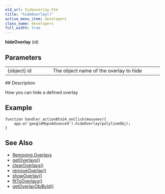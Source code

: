 ```yaml
---
old_url: hideoverlay.htm
title: "hideOverlay()"
active_menu_item: developers
class_name: developers
full_width: true
---
```



**hideOverlay** (id)

## Parameters

<table>
<tr>
<td width="169">
{object} id

</td>
<td width="17">
</td>
<td width="694">
The object name of the overlay to hide

</td>
</tr>
</table>
## Description

How you can hide a defined overlay

## Example

    function handler_actionBtn24_onClick(mouseev){
        app.w('googleMapsAdvanced').hideOverlay(polylineObj);
    }
     
     
   

## See Also

 - [Removing Overlays](/developers/documentation/product-guide/advanced-important-widgets/google-v3-maps-widget/working-with-overlays/removing-overlays)
 - [getOverlays()](/developers/documentation/scripting-apis/client-api/widget-object-functions/advanced-maps/getoverlays)
 - [clearOverlays()](/developers/documentation/scripting-apis/client-api/widget-object-functions/advanced-maps/clearoverlays)
 - [removeOverlay()](/developers/documentation/scripting-apis/client-api/widget-object-functions/advanced-maps/removeoverlay)
 - [showOverlay()](/developers/documentation/scripting-apis/client-api/widget-object-functions/advanced-maps/showoverlayid)
 - [fitToOverlays()](/developers/documentation/scripting-apis/client-api/widget-object-functions/advanced-maps/fittooverlays)
 - [getOverlayObjById()](/developers/documentation/scripting-apis/client-api/widget-object-functions/advanced-maps/getoverlayobjbyidid)

